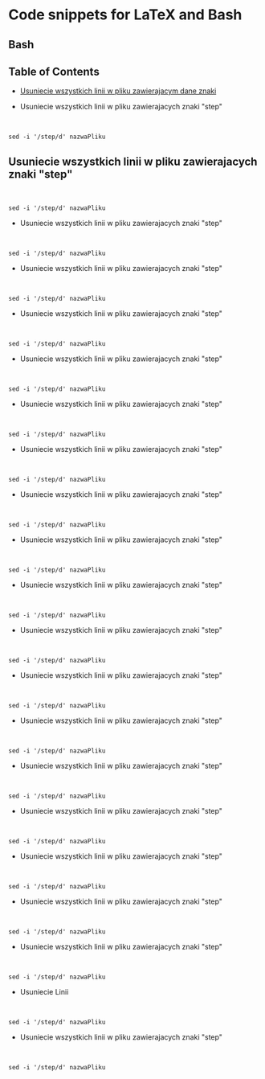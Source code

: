 Code snippets for LaTeX and Bash
========================================


Bash
------------

## Table of Contents
<!-- * [Usuniecie wszystkich linii w pliku zawierajacym dane znaki](./README.md#Usuniecie-Linii) -->
 * [Usuniecie wszystkich linii w pliku zawierajacym dane znaki](#usuniecie-Linii)

- Usuniecie wszystkich linii w pliku zawierajacych znaki "step"

&nbsp;

	sed -i '/step/d' nazwaPliku

## Usuniecie wszystkich linii w pliku zawierajacych znaki "step"

&nbsp;

	sed -i '/step/d' nazwaPliku
- Usuniecie wszystkich linii w pliku zawierajacych znaki "step"

&nbsp;

	sed -i '/step/d' nazwaPliku
- Usuniecie wszystkich linii w pliku zawierajacych znaki "step"

&nbsp;

	sed -i '/step/d' nazwaPliku
- Usuniecie wszystkich linii w pliku zawierajacych znaki "step"

&nbsp;

	sed -i '/step/d' nazwaPliku
- Usuniecie wszystkich linii w pliku zawierajacych znaki "step"

&nbsp;

	sed -i '/step/d' nazwaPliku
- Usuniecie wszystkich linii w pliku zawierajacych znaki "step"

&nbsp;

	sed -i '/step/d' nazwaPliku
- Usuniecie wszystkich linii w pliku zawierajacych znaki "step"

&nbsp;

	sed -i '/step/d' nazwaPliku
- Usuniecie wszystkich linii w pliku zawierajacych znaki "step"

&nbsp;

	sed -i '/step/d' nazwaPliku
- Usuniecie wszystkich linii w pliku zawierajacych znaki "step"

&nbsp;

	sed -i '/step/d' nazwaPliku
- Usuniecie wszystkich linii w pliku zawierajacych znaki "step"

&nbsp;

	sed -i '/step/d' nazwaPliku
- Usuniecie wszystkich linii w pliku zawierajacych znaki "step"

&nbsp;

	sed -i '/step/d' nazwaPliku
- Usuniecie wszystkich linii w pliku zawierajacych znaki "step"

&nbsp;

	sed -i '/step/d' nazwaPliku
- Usuniecie wszystkich linii w pliku zawierajacych znaki "step"

&nbsp;

	sed -i '/step/d' nazwaPliku
- Usuniecie wszystkich linii w pliku zawierajacych znaki "step"

&nbsp;

	sed -i '/step/d' nazwaPliku
- Usuniecie wszystkich linii w pliku zawierajacych znaki "step"

&nbsp;

	sed -i '/step/d' nazwaPliku
- Usuniecie wszystkich linii w pliku zawierajacych znaki "step"

&nbsp;

	sed -i '/step/d' nazwaPliku
- Usuniecie wszystkich linii w pliku zawierajacych znaki "step"

&nbsp;

	sed -i '/step/d' nazwaPliku
- Usuniecie wszystkich linii w pliku zawierajacych znaki "step"

&nbsp;

	sed -i '/step/d' nazwaPliku

- Usuniecie Linii

&nbsp;

	sed -i '/step/d' nazwaPliku
- Usuniecie wszystkich linii w pliku zawierajacych znaki "step"

&nbsp;

	sed -i '/step/d' nazwaPliku
